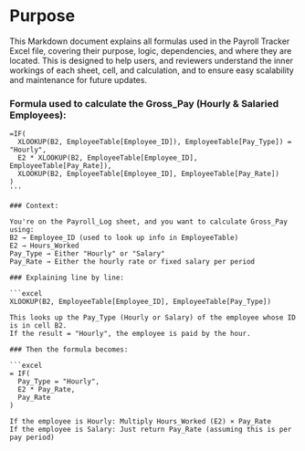 <h1>Purpose</h1>

This Markdown document explains all formulas used in the Payroll Tracker Excel file, covering their purpose, logic, dependencies, and where they are located. This is designed to help users, and reviewers understand the inner workings of each sheet, cell, and calculation, and to ensure easy scalability and maintenance for future updates.

### Formula used to calculate the Gross_Pay (Hourly & Salaried Employees):

```excel 
=IF(
  XLOOKUP(B2, EmployeeTable[Employee_ID]), EmployeeTable[Pay_Type]) = "Hourly",
  E2 * XLOOKUP(B2, EmployeeTable[Employee_ID], EmployeeTable[Pay_Rate]),
  XLOOKUP(B2, EmployeeTable[Employee_ID], EmployeeTable[Pay_Rate])
)
'''

### Context:

You're on the Payroll_Log sheet, and you want to calculate Gross_Pay using:
B2 → Employee_ID (used to look up info in EmployeeTable)
E2 → Hours_Worked
Pay_Type → Either "Hourly" or "Salary"
Pay_Rate → Either the hourly rate or fixed salary per period

### Explaining line by line:

```excel
XLOOKUP(B2, EmployeeTable[Employee_ID], EmployeeTable[Pay_Type])

This looks up the Pay_Type (Hourly or Salary) of the employee whose ID is in cell B2.
If the result = "Hourly", the employee is paid by the hour.

### Then the formula becomes:

```excel
= IF(
  Pay_Type = "Hourly",
  E2 * Pay_Rate,
  Pay_Rate
)

If the employee is Hourly: Multiply Hours_Worked (E2) × Pay_Rate
If the employee is Salary: Just return Pay_Rate (assuming this is per pay period)

